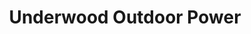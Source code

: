 ---
title: "Underwood Outdoor Power"
url: /hattiesburg/underwood-outdoor-power/
shop: Platzpflege
---